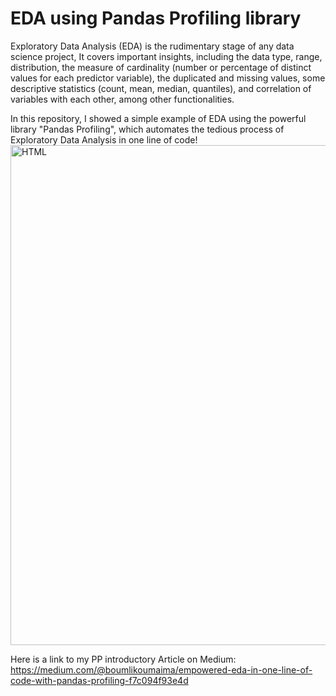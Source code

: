 # EDA using Pandas Profiling library
Exploratory Data Analysis (EDA) is the rudimentary stage of any data science project, It covers important insights, including the data type, range, distribution, the measure of cardinality (number or percentage of distinct values for each predictor variable), the duplicated and missing values, some descriptive statistics (count, mean, median, quantiles), and correlation of variables with each other, among other functionalities.

In this repository, I showed a simple example of EDA using the powerful library "Pandas Profiling", which automates the tedious process of Exploratory Data Analysis in one line of code!
<img alt="HTML" src="https://pandas-profiling.github.io/pandas-profiling/docs/master/assets/iframe.gif" width="800" />

Here is a link to my  PP introductory Article on Medium: https://medium.com/@boumlikoumaima/empowered-eda-in-one-line-of-code-with-pandas-profiling-f7c094f93e4d
